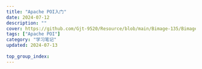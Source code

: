 ```yaml
---
title: "Apache POI入门"
date: 2024-07-12
description: ""
cover: https://github.com/Gjt-9520/Resource/blob/main/Bimage-135/Bimage62.jpg?raw=true
tags: ["Apache POI"]
category: "学习笔记"
updated: 2024-07-13
  
top_group_index: 
---
```


